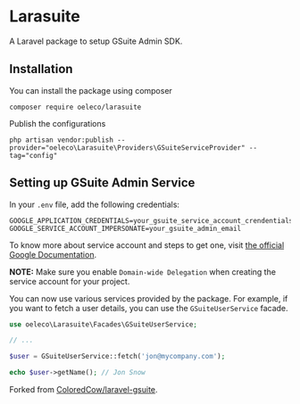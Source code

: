 # Larasuite
A Laravel package to setup GSuite Admin SDK.

## Installation
You can install the package using composer
```
composer require oeleco/larasuite
```

Publish the configurations
```
php artisan vendor:publish --provider="oeleco\Larasuite\Providers\GSuiteServiceProvider" --tag="config"
```

## Setting up GSuite Admin Service
In your `.env` file, add the following credentials:
```
GOOGLE_APPLICATION_CREDENTIALS=your_gsuite_service_account_crendentials
GOOGLE_SERVICE_ACCOUNT_IMPERSONATE=your_gsuite_admin_email
```
To know more about service account and steps to get one, visit [the official Google Documentation](https://developers.google.com/identity/protocols/OAuth2ServiceAccount).

**NOTE:** Make sure you enable `Domain-wide Delegation` when creating the service account for your project.

You can now use various services provided by the package. For example, if you want to fetch a user details, you can use the `GSuiteUserService` facade.
```php
use oeleco\Larasuite\Facades\GSuiteUserService;

// ...

$user = GSuiteUserService::fetch('jon@mycompany.com');

echo $user->getName(); // Jon Snow
```

Forked from [ColoredCow/laravel-gsuite](https://github.com/ColoredCow/laravel-gsuite).
